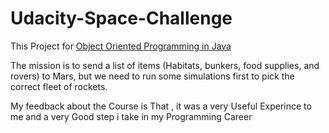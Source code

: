 # Udacity-Space-Challenge
This Project for <a href="https://classroom.udacity.com/courses/ud283">Object Oriented Programming in Java</a>


The mission is to send a list of items (Habitats, bunkers, food supplies, and rovers) to Mars, but we need to run some simulations first to pick the correct fleet of rockets.

My feedback about the Course is That , it was a very Useful Experince to me and a very Good step i take in my Programming Career 

